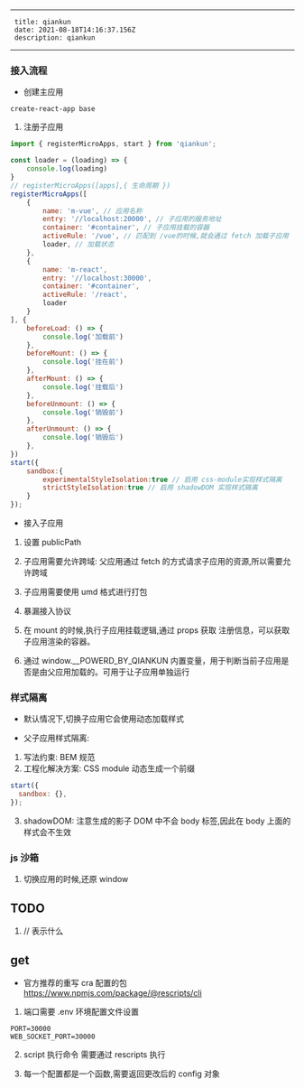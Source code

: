 #

---

     title: qiankun
     date: 2021-08-18T14:16:37.156Z
     description: qiankun

---

### 接入流程

- 创建主应用

```shell
create-react-app base
```

1. 注册子应用

```js
import { registerMicroApps, start } from 'qiankun';

const loader = (loading) => {
    console.log(loading)
}
// registerMicroApps([apps],{ 生命周期 })
registerMicroApps([
    {
        name: 'm-vue', // 应用名称
        entry: '//localhost:20000', // 子应用的服务地址
        container: '#container', // 子应用挂载的容器
        activeRule: '/vue', // 匹配到 /vue的时候,就会通过 fetch 加载子应用
        loader, // 加载状态
    },
    {
        name: 'm-react',
        entry: '//localhost:30000',
        container: '#container',
        activeRule: '/react',
        loader
    }
], {
    beforeLoad: () => {
        console.log('加载前')
    },
    beforeMount: () => {
        console.log('挂在前')
    },
    afterMount: () => {
        console.log('挂载后')
    },
    beforeUnmount: () => {
        console.log('销毁前')
    },
    afterUnmount: () => {
        console.log('销毁后')
    },
})
start({
    sandbox:{
        experimentalStyleIsolation:true // 启用 css-module实现样式隔离
        strictStyleIsolation:true // 启用 shadowDOM 实现样式隔离
    }
});

```

- 接入子应用

1.  设置 publicPath

2.  子应用需要允许跨域: 父应用通过 fetch 的方式请求子应用的资源,所以需要允许跨域

3.  子应用需要使用 umd 格式进行打包

4.  暴漏接入协议

5.  在 mount 的时候,执行子应用挂载逻辑,通过 props 获取 注册信息，可以获取子应用渲染的容器。

6.  通过 window.\_\_POWERD_BY_QIANKUN 内置变量，用于判断当前子应用是否是由父应用加载的。可用于让子应用单独运行

### 样式隔离

- 默认情况下,切换子应用它会使用动态加载样式

- 父子应用样式隔离:

1. 写法约束: BEM 规范
2. 工程化解决方案: CSS module 动态生成一个前缀

```js
start({
  sandbox: {},
});
```

3. shadowDOM: 注意生成的影子 DOM 中不会 body 标签,因此在 body 上面的样式会不生效

### js 沙箱

1. 切换应用的时候,还原 window

## TODO

1.  // 表示什么

## get

- 官方推荐的重写 cra 配置的包 https://www.npmjs.com/package/@rescripts/cli

1. 端口需要 .env 环境配置文件设置

```shell
PORT=30000
WEB_SOCKET_PORT=30000
```

2.  script 执行命令 需要通过 rescripts 执行

3.  每一个配置都是一个函数,需要返回更改后的 config 对象
